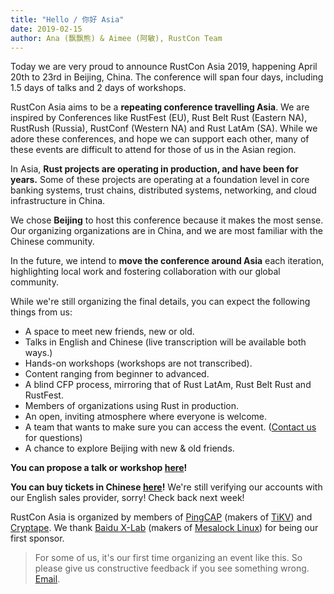 ```yaml
---
title: "Hello / 你好 Asia"
date: 2019-02-15
author: Ana (飘飘熊) & Aimee (阿敏), RustCon Team
---
```


Today we are very proud to announce RustCon Asia 2019, happening April 20th to 23rd in Beijing, China. The conference will span four days, including 1.5 days of talks and 2 days of workshops.

<!--more-->

RustCon Asia aims to be a **repeating conference travelling Asia**. We are inspired by Conferences like RustFest (EU), Rust Belt Rust (Eastern NA), RustRush (Russia), RustConf (Western NA) and Rust LatAm (SA). While we adore these conferences, and hope we can support each other, many of these events are difficult to attend for those of us in the Asian region.

In Asia, **Rust projects are operating in production, and have been for years.** Some of these projects are operating at a foundation level in core banking systems, trust chains, distributed systems, networking, and cloud infrastructure in China.

We chose **Beijing** to host this conference because it makes the most sense. Our organizing organizations are in China, and we are most familiar with the Chinese community.

In the future, we intend to **move the conference around Asia** each iteration, highlighting local work and fostering collaboration with our global community.

While we're still organizing the final details, you can expect the following things from us:

* A space to meet new friends, new or old.
* Talks in English and Chinese (live transcription will be available both ways.)
* Hands-on workshops (workshops are not transcribed).
* Content ranging from beginner to advanced.
* A blind CFP process, mirroring that of Rust LatAm, Rust Belt Rust and RustFest.
* Members of organizations using Rust in production.
* An open, inviting atmosphere where everyone is welcome.
* A team that wants to make sure you can access the event. ([Contact us](mailto:ana@pingcap.com) for questions)
* A chance to explore Beijing with new & old friends.

**You can propose a talk or workshop [here](https://cfp.rustcon.asia/events/rustcon-asia)!**

**You can buy tickets in Chinese [here](http://www.huodongxing.com/event/6479456003900)!** We're still verifying our accounts with our English sales provider, sorry! Check back next week!

RustCon Asia is organized by members of [PingCAP](https://pingcap.com/) (makers of [TiKV](https://github.com/tikv/tikv)) and [Cryptape](https://www.cryptape.com/). We thank [Baidu X-Lab](http://xlab.baidu.com/) (makers of [Mesalock Linux](https://github.com/mesalock-linux)) for being our first sponsor.

> For some of us, it's our first time organizing an event like this. So please give us constructive feedback if you see something wrong. [Email](ana@pingcap.com).